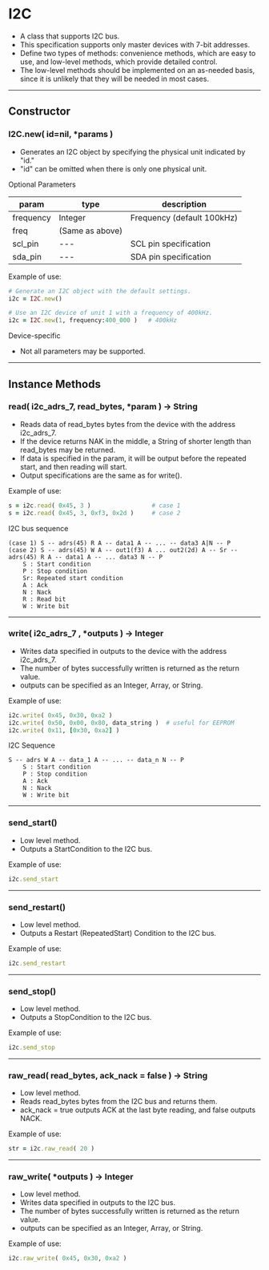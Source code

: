 # I2C

- A class that supports I2C bus.
- This specification supports only master devices with 7-bit addresses.
- Define two types of methods: convenience methods, which are easy to use, and low-level methods, which provide detailed control.
- The low-level methods should be implemented on an as-needed basis, since it is unlikely that they will be needed in most cases.

---

## Constructor


### I2C.new( id=nil, *params )

- Generates an I2C object by specifying the physical unit indicated by "id."
- "id" can be omitted when there is only one physical unit.

Optional Parameters

| param | type | description |
| --- | --- | --- |
| frequency | Integer | Frequency (default 100kHz) |
| freq | (Same as above) |  |
| scl_pin | --- | SCL pin specification |
| sda_pin | --- | SDA pin specification |

Example of use:

```ruby
# Generate an I2C object with the default settings.
i2c = I2C.new()

# Use an I2C device of unit 1 with a frequency of 400kHz.
i2c = I2C.new(1, frequency:400_000 )   # 400kHz
```

Device-specific

- Not all parameters may be supported.

---

## Instance Methods


### read( i2c_adrs_7, read_bytes, *param ) -> String

- Reads data of read_bytes bytes from the device with the address i2c_adrs_7.
- If the device returns NAK in the middle, a String of shorter length than read_bytes may be returned.
- If data is specified in the param, it will be output before the repeated start, and then reading will start.
- Output specifications are the same as for write().

Example of use:

```ruby
s = i2c.read( 0x45, 3 )                 # case 1
s = i2c.read( 0x45, 3, 0xf3, 0x2d )     # case 2
```

I2C bus sequence

```
(case 1) S -- adrs(45) R A -- data1 A -- ... -- data3 A|N -- P
(case 2) S -- adrs(45) W A -- out1(f3) A ... out2(2d) A -- Sr -- adrs(45) R A -- data1 A -- ... data3 N -- P
    S : Start condition
    P : Stop condition
    Sr: Repeated start condition
    A : Ack
    N : Nack
    R : Read bit
    W : Write bit
```

---

### write( i2c_adrs_7 , *outputs ) -> Integer

- Writes data specified in outputs to the device with the address i2c_adrs_7.
- The number of bytes successfully written is returned as the return value.
- outputs can be specified as an Integer, Array<Integer>, or String.

Example of use:

```ruby
i2c.write( 0x45, 0x30, 0xa2 )
i2c.write( 0x50, 0x00, 0x80, data_string )  # useful for EEPROM
i2c.write( 0x11, [0x30, 0xa2] )
```

I2C Sequence

```
S -- adrs W A -- data_1 A -- ... -- data_n N -- P
    S : Start condition
    P : Stop condition
    A : Ack
    N : Nack
    W : Write bit
```

---

### send_start()

- Low level method.
- Outputs a StartCondition to the I2C bus.

Example of use:

```ruby
i2c.send_start
```

---

### send_restart()

- Low level method.
- Outputs a Restart (RepeatedStart) Condition to the I2C bus.

Example of use:

```ruby
i2c.send_restart
```

---

### send_stop()

- Low level method.
- Outputs a StopCondition to the I2C bus.

Example of use:

```ruby
i2c.send_stop
```

---

### raw_read( read_bytes, ack_nack = false ) -> String

- Low level method.
- Reads read_bytes bytes from the I2C bus and returns them.
- ack_nack = true outputs ACK at the last byte reading, and false outputs NACK.

Example of use:

```ruby
str = i2c.raw_read( 20 )
```

---

### raw_write( *outputs ) -> Integer

- Low level method.
- Writes data specified in outputs to the I2C bus.
- The number of bytes successfully written is returned as the return value.
- outputs can be specified as an Integer, Array<Integer>, or String.

Example of use:

```ruby
i2c.raw_write( 0x45, 0x30, 0xa2 )
```
